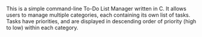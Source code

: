 This is a simple command-line To-Do List Manager written in C. It allows users to manage multiple categories, each containing its own list of tasks. Tasks have priorities, and are displayed in descending order of priority (high to low) within each category.